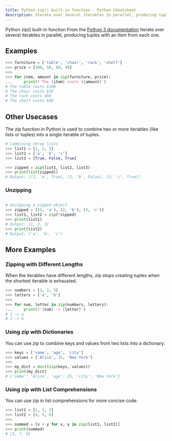 ```yaml
---
title: Python zip() built-in function - Python Cheatsheet
description: Iterate over several iterables in parallel, producing tuples with an item from each one.
---
```


<base-title :title="frontmatter.title" :description="frontmatter.description">
Python zip() built-in function
</base-title>

<base-disclaimer>
  <base-disclaimer-title>
    From the <a target="_blank" href="https://docs.python.org/3/library/functions.html#zip">Python 3 documentation</a>
  </base-disclaimer-title>
  <base-disclaimer-content>
    Iterate over several iterables in parallel, producing tuples with an item from each one.
  </base-disclaimer-content>
</base-disclaimer>

## Examples

```python
>>> furniture = ['table', 'chair', 'rack', 'shelf']
>>> price = [100, 50, 80, 40]
>>>
>>> for item, amount in zip(furniture, price):
...     print(f'The {item} costs ${amount}')
# The table costs $100
# The chair costs $50
# The rack costs $80
# The shelf costs $40
```

## Other Usecases

The zip function in Python is used to combine two or more iterables (like lists or tuples) into a single iterable of tuples.

```python
# Combining three lists
>>> list1 = [1, 2, 3]
>>> list2 = ['a', 'b', 'c']
>>> list3 = [True, False, True]

>>> zipped = zip(list1, list2, list3)
>>> print(list(zipped))
# Output: [(1, 'a', True), (2, 'b', False), (3, 'c', True)]
```

### Unzipping

```python

# Unzipping a zipped object
>>> zipped = [(1, 'a'), (2, 'b'), (3, 'c')]
>>> list1, list2 = zip(*zipped)
>>> print(list1)
# Output: (1, 2, 3)
>>> print(list2)
# Output: ('a', 'b', 'c')
```

## More Examples

### Zipping with Different Lengths

When the iterables have different lengths, zip stops creating tuples when the shortest iterable is exhausted.

```python
>>> numbers = [1, 2, 3]
>>> letters = ['a', 'b']
>>>
>>> for num, letter in zip(numbers, letters):
...     print(f'{num} -> {letter}')
# 1 -> a
# 2 -> b
```

### Using zip with Dictionaries

You can use zip to combine keys and values from two lists into a dictionary.

```python
>>> keys = ['name', 'age', 'city']
>>> values = ['Alice', 25, 'New York']
>>>
>>> my_dict = dict(zip(keys, values))
>>> print(my_dict)
# {'name': 'Alice', 'age': 25, 'city': 'New York'}
```

### Using zip with List Comprehensions

You can use zip in list comprehensions for more concise code.

```python
>>> list1 = [1, 2, 3]
>>> list2 = [4, 5, 6]
>>>
>>> summed = [x + y for x, y in zip(list1, list2)]
>>> print(summed)
# [5, 7, 9]
```
